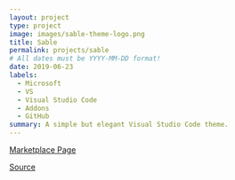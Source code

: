 ```yaml
---
layout: project
type: project
image: images/sable-theme-logo.png
title: Sable
permalink: projects/sable
# All dates must be YYYY-MM-DD format!
date: 2019-06-23
labels:
  - Microsoft
  - VS
  - Visual Studio Code  
  - Addons
  - GitHub
summary: A simple but elegant Visual Studio Code theme.
---
```


<a href="https://marketplace.visualstudio.com/items?itemName=Happy-Ferret.sable-theme"><i class="large windows icon"></i>Marketplace Page</a>

<a href="https://github.com/happy-ferret/sable-theme"><i class="large github icon"></i>Source</a>
